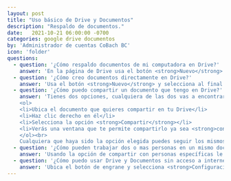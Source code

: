 ```yaml
---
layout: post
title: "Uso básico de Drive y Documentos"
description: "Respaldo de documentos."
date:   2021-10-21 06:00:00 -0700
categories: google drive documentos
by: 'Administrador de cuentas CoBach BC'
icon: 'folder'
questions:
  - question: '¿Cómo respaldo documentos de mi computadora en Drive?'
    answer: 'En la página de Drive usa el botón <strong>Nuevo</strong> para subir contenido de tu computadora. Puedes elegir entre subir archivos o carpetas completas.<br><br><strong>RECUERDA</strong> que solo debes subir lo que necesitas para el trabajo cotidiano, y si necesitas trabajar con documentos hay que migrar a los documentos de Google.'
  - question: '¿Cómo creo documentos directamente en Drive?'
    answer: 'Usa el botón <strong>Nuevo</strong> y selecciona al final de la lista el tipo de documento que necesitas (texto, hoja de cálculo, o presentación). De esta manera puedes crear documentos que se guardan directamente en tu Drive y no ocupan espacio como los documentos que subes de Office.'
  - question: '¿Cómo puedo compartir un documento que tengo en Drive?'
    answer: 'Tienes dos opciones, cualquiera de las dos vas a encontrarlas en el mismo lugar.<br>
    <ol>
    <li>Ubica el documento que quieres compartir en tu Drive</li>
    <li>Haz clic derecho en él</li>
    <li>Selecciona la opción <strong>Compartir</strong></li>
    <li>Verás una ventana que te permite compartirlo ya sea <strong>con usuarios específicos</strong> o puedes elegir compartirlo <strong>de forma general con un enlace</strong>
    </ol><br>
    Cualquiera que haya sido la opción elegida puedes seguir los mismos pasos para dejar de compartir, lo que te permite siempre tener el control de quién puede ver tu información.'
  - question: '¿Cómo pueden trabajar dos o mas personas en un mismo documento?'
    answer: 'Usando la opción de compartir con personas específicas le das acceso a otros usuarios a tu documento. De esta manera los dos pueden acceder al mismos tiempo y colaborar.'
  - question: '¿Cómo puedo usar Drive y Documentos sin acceso a internet?'
    answer: 'Ubica el botón de engrane y selecciona <strong>Configuración</strong>. Busca la opción <strong>Sin conexión</strong> y habilítala. Esto te permitirá crear documentos sin necesidad de conexión a internet. Cuando recuperes la conexión tu información se sincronizará.<br><br><strong>NOTA: </strong>Esto debes activarlo en cada computadora en la que quieres que funcione así. <strong>NUNCA</strong> habilites esta opción en una computadora pública o que no es de tu propiedad, porque podrán acceder a tu información si lo haces.'
---
```

